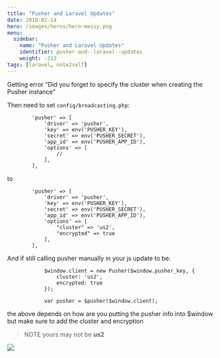 ```yaml
---
title: "Pusher and Laravel Updates"
date: 2018-02-14
hero: /images/heros/hero-messy.png
menu:
  sidebar:
    name: "Pusher and Laravel Updates"
    identifier: pusher-and--laravel--updates
    weight: -233
tags: [laravel, note2self]
---
```


Getting error "Did you forget to specify the cluster when creating the Pusher instance"

Then need to set `config/broadcasting.php`:

```
        'pusher' => [
            'driver' => 'pusher',
            'key' => env('PUSHER_KEY'),
            'secret' => env('PUSHER_SECRET'),
            'app_id' => env('PUSHER_APP_ID'),
            'options' => [
                //
            ],
        ],
```

to

```
        'pusher' => [
            'driver' => 'pusher',
            'key' => env('PUSHER_KEY'),
            'secret' => env('PUSHER_SECRET'),
            'app_id' => env('PUSHER_APP_ID'),
            'options' => [
                "cluster" => 'us2',
                "encrypted" => true
            ],
        ],
```

And if still calling pusher manually in your js update to be:

```
            $window.client = new Pusher($window.pusher_key, {
                cluster: 'us2',
                encrypted: true
            });

            var pusher = $pusher($window.client);
```

the above depends on how are you putting the pusher info into $window but make sure to add the cluster and encryption

>NOTE yours may not be **us2**

![](https://dl.dropboxusercontent.com/s/eu96h23ko3034q2/pusher_cluster.png?dl=0)